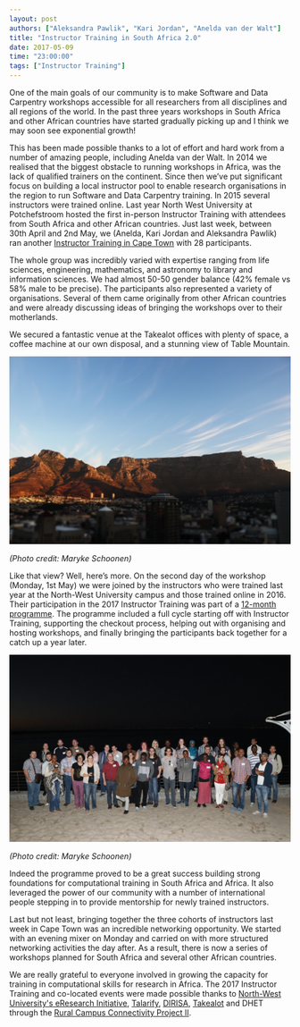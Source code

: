 ```yaml
---
layout: post
authors: ["Aleksandra Pawlik", "Kari Jordan", "Anelda van der Walt"]
title: "Instructor Training in South Africa 2.0"
date: 2017-05-09
time: "23:00:00"
tags: ["Instructor Training"]
---
```


One of the main goals of our community is to make Software and Data Carpentry workshops accessible for all researchers from all disciplines and all regions of the world. In the past three years workshops in South Africa and other African countries have started gradually picking up and I think we may soon see exponential growth!

This has been made possible thanks to a lot of effort and hard work from a number of amazing people, including Anelda van der Walt. In 2014 we realised that the biggest obstacle to running workshops in Africa, was the lack of qualified trainers on the continent.  Since then we’ve put significant focus on building a local instructor pool to enable research organisations in the region to run Software and Data Carpentry training. In 2015 several instructors were trained online. Last year North West University at Potchefstroom hosted the first in-person Instructor Training with attendees from South Africa and other African countries. Just last week, between 30th April and 2nd May, we (Anelda, Kari Jordan and Aleksandra Pawlik) ran another [Instructor Training in Cape Town](https://nwu-eresearch.github.io/2017-04-30-eResearchAfrica-ttt/) with 28 participants.

The whole group was incredibly varied with expertise ranging from life sciences, engineering, mathematics, and astronomy to library and information sciences. We had almost 50-50 gender balance (42% female vs 58% male to be precise). The participants also represented a variety of organisations. Several of them came originally from other African countries and were already discussing ideas of bringing the workshops over to their motherlands.

We secured a fantastic venue at the Takealot offices with plenty of space, a coffee machine at our own disposal, and a stunning view of Table Mountain.

<img src="../../../files/2017/05/table_mountain.JPG" width="800px">

*(Photo credit: Maryke Schoonen)*


Like that view? Well, here’s more. On the second day of the workshop (Monday, 1st May) we were joined by the instructors who were trained last year at the North-West University campus and those trained online in 2016. Their participation in the 2017 Instructor Training was part of a [12-month programme](https://figshare.com/articles/A_Programme_for_the_Development_of_Computational_and_Digital_Research_Capacity_in_South_Africa_and_Africa_-_phase_1/3382168). The programme included a full cycle starting off with Instructor Training, supporting the checkout process, helping out with organising and hosting workshops, and finally bringing the participants back together for a catch up a year later.

<img src="../../../files/2017/05/instructors_sa.JPG" width="800px">

*(Photo credit: Maryke Schoonen)*


Indeed the programme proved to be a great success building strong foundations for computational training in South Africa and Africa. It also leveraged the power of our community with a number of international people stepping in to provide mentorship for newly trained instructors. 

Last but not least, bringing together the three cohorts of instructors last week in Cape Town was an incredible networking opportunity. We started with an evening mixer on Monday and carried on with more structured networking activities the day after. As a result, there is now a series of workshops planned for South Africa and several other African countries.

We are really grateful to everyone involved in growing the capacity for training in computational skills for research in Africa. The 2017 Instructor Training and co-located events were made possible thanks to  [North-West University's eResearch Initiative](https://nwu-eresearch.github.io/2017-04-30-eResearchAfrica-ttt/www.nwu.ac.za/eresearch), [Talarify](http://www.talarify.co.za/), [DIRISA](https://nwu-eresearch.github.io/2017-04-30-eResearchAfrica-ttt/www.dirisa.ac.za), [Takealot](https://nwu-eresearch.github.io/2017-04-30-eResearchAfrica-ttt/www.takealot.com) and DHET through the [Rural Campus Connectivity Project II](http://www.usaf.ac.za/wp-content/uploads/2016/11/Discussion-document-The-Rural-Campuses-Connection-Project.pdf).




